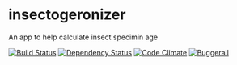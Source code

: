 insectogeronizer
================

An app to help calculate insect specimin age

[![Build Status](https://secure.travis-ci.org/brundage/insectogeronizer.png)](http://travis-ci.org/brundage/insectogeronizer)
[![Dependency Status](https://gemnasium.com/brundage/insectogeronizer.png)](https://gemnasium.com/brundage/insectogeronizer)
[![Code Climate](https://codeclimate.com/badge.png)](https://codeclimate.com/github/brundage/insectogeronizer)
[![Buggerall](https://buggerall.heroku.com/bug/insectogeronizer.png)](https://github.com/brundage/buggerall)
